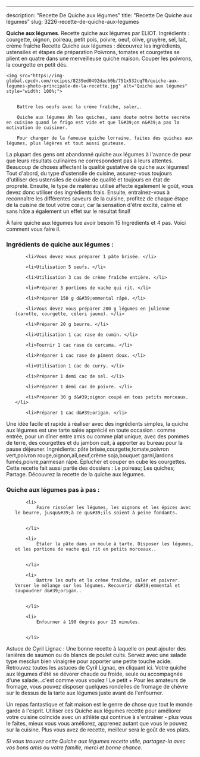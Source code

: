 ---
description: "Recette De Quiche aux légumes"
title: "Recette De Quiche aux légumes"
slug: 3226-recette-de-quiche-aux-legumes

<p>
	<strong>Quiche aux légumes</strong>. 
	Recette quiche aux légumes par ELIOT. Ingrédients : courgette, oignon, poireau, petit pois, poivre, oeuf, olive, gruyère, sel, lait, crème fraîche Recette Quiche aux légumes : découvrez les ingrédients, ustensiles et étapes de préparation Poivrons, tomates et courgettes se plient en quatre dans une merveilleuse quiche maison. Couper les poivrons, la courgette en petit dés.
</p>
<p>
	
	<img src="https://img-global.cpcdn.com/recipes/8239ed0492dac60b/751x532cq70/quiche-aux-legumes-photo-principale-de-la-recette.jpg" alt="Quiche aux légumes" style="width: 100%;">
	
	
		Battre les oeufs avec la crème fraîche, saler,.
	
		Quiche aux légumes Ah les quiches, sans doute notre botte secrète en cuisine quand le frigo est vide et que l&#39;on n&#39;a pas la motivation de cuisiner.
	
		Pour changer de la fameuse quiche lorraine, faites des quiches aux légumes, plus légères et tout aussi gouteuse.
	
</p>

La plupart des gens ont abandonné quiche aux légumes à l'avance de peur que leurs résultats culinaires ne correspondent pas à leurs attentes. Beaucoup de choses affectent la qualité gustative de quiche aux légumes! Tout d'abord, du type d'ustensile de cuisine, assurez-vous toujours d'utiliser des ustensiles de cuisine de qualité et toujours en état de propreté. Ensuite, le type de matériau utilisé affecte également le goût, vous devez donc utiliser des ingrédients frais. Ensuite, entraînez-vous à reconnaître les différentes saveurs de la cuisine, profitez de chaque étape de la cuisine de tout votre cœur, car la sensation d'être excité, calme et sans hâte a également un effet sur le résultat final!

<!--inarticleads1-->

À faire quiche aux légumes tue avoir besoin 15 Ingrédients et 4 pas. Voici comment vous faire il.

<h3>Ingrédients de quiche aux légumes :</h3>

<ol>
	
		<li>Vous devez vous préparer 1 pâte brisée. </li>
	
		<li>Utilisation 5 oeufs. </li>
	
		<li>Utilisation 3 cas de crème fraîche entière. </li>
	
		<li>Préparer 3 portions de vache qui rit. </li>
	
		<li>Préparer 150 g d&#39;emmental râpé. </li>
	
		<li>Vous devez vous préparer 200 g légumes en julienne (carotte, courgette, céleri jaune). </li>
	
		<li>Préparer 20 g beurre. </li>
	
		<li>Utilisation 1 cac rase de cumin. </li>
	
		<li>Fournir 1 cac rase de curcuma. </li>
	
		<li>Préparer 1 cac rase de piment doux. </li>
	
		<li>Utilisation 1 cac de curry. </li>
	
		<li>Préparer 1 demi cac de sel. </li>
	
		<li>Préparer 1 demi cac de poivre. </li>
	
		<li>Préparer 30 g d&#39;oignon coupé en tous petits morceaux. </li>
	
		<li>Préparer 1 cac d&#39;origan. </li>
	
</ol>

Une idée facile et rapide à réaliser avec des ingrédients simples, la quiche aux légumes est une tarte salée apprécié en toute occasion : comme entrée, pour un dîner entre amis ou comme plat unique, avec des pommes de terre, des courgettes et du jambon cuit, à apporter au bureau pour la pause déjeuner. Ingrédients: pâte brisée,courgette,tomate,poivron vert,poivron rouge,oignon,ail,oeuf,crème soja,bouquet garni,lardons fumés,poivre,parmesan râpé. Éplucher et couper en cube les courgettes. Cette recette fait aussi partie des dossiers : Le poireau; Les quiches; Partage. Découvrez la recette de la quiche aux légumes. 

<!--inarticleads2-->

<h3>Quiche aux légumes pas à pas :</h3>

<ol>
	
		<li>
			Faire rissoler les légumes, les oignons et les épices avec le beurre, jusqu&#39;à ce qu&#39;ils soient à peine fondants.
			
			
		</li>
	
		<li>
			Étaler la pâte dans un moule à tarte. Disposer les légumes, et les portions de vache qui rit en petits morceaux..
			
			
		</li>
	
		<li>
			Battre les œufs et la crème fraîche, saler et poivrer. Verser le mélange sur les légumes. Recouvrir d&#39;emmental et saupoudrer d&#39;origan..
			
			
		</li>
	
		<li>
			Enfourner à 190 degrés pour 25 minutes.
			
			
		</li>
	
</ol>

Astuce de Cyril Lignac : Une bonne recette à laquelle on peut ajouter des lanières de saumon ou de blancs de poulet cuits. Servez avec une salade type mesclun bien vinaigrée pour apporter une petite touche acide. Retrouvez toutes les astuces de Cyril Lignac, en cliquant ici. Votre quiche aux légumes d&#39;été se dévorer chaude ou froide, seule ou accompagnée d&#39;une salade…c&#39;est comme vous voulez ! Le petit + Pour les amateurs de fromage, vous pouvez disposer quelques rondelles de fromage de chèvre sur le dessus de la tarte aux légumes juste avant de l&#39;enfourner. 

<!--inarticleads1-->

<p>
Un repas fantastique et fait maison est le genre de chose que tout le monde garde à l'esprit. Utiliser ces Quiche aux légumes recette pour améliorer votre cuisine coïncide avec un athlète qui continue à s'entraîner - plus vous le faites, mieux vous vous améliorez, apprenez autant que vous le pouvez sur la cuisine. Plus vous avez de recette, meilleur sera le goût de vos plats.
</p>

<p>
<i>Si vous trouvez cette Quiche aux légumes recette utile, partagez-la avec vos bons amis ou votre famille, merci et bonne chance.</i>
</p>
